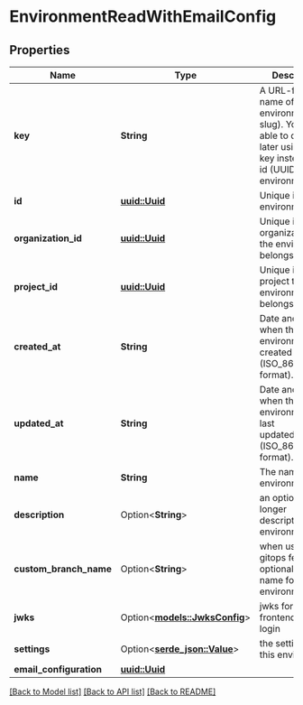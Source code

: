 # EnvironmentReadWithEmailConfig

## Properties

Name | Type | Description | Notes
------------ | ------------- | ------------- | -------------
**key** | **String** | A URL-friendly name of the environment (i.e: slug). You will be able to query later using this key instead of the id (UUID) of the environment. | 
**id** | [**uuid::Uuid**](uuid::Uuid.md) | Unique id of the environment | 
**organization_id** | [**uuid::Uuid**](uuid::Uuid.md) | Unique id of the organization that the environment belongs to. | 
**project_id** | [**uuid::Uuid**](uuid::Uuid.md) | Unique id of the project that the environment belongs to. | 
**created_at** | **String** | Date and time when the environment was created (ISO_8601 format). | 
**updated_at** | **String** | Date and time when the environment was last updated/modified (ISO_8601 format). | 
**name** | **String** | The name of the environment | 
**description** | Option<**String**> | an optional longer description of the environment | [optional]
**custom_branch_name** | Option<**String**> | when using gitops feature, an optional branch name for the environment | [optional]
**jwks** | Option<[**models::JwksConfig**](JwksConfig.md)> | jwks for element frontend only login | [optional]
**settings** | Option<[**serde_json::Value**](.md)> | the settings for this environment | [optional]
**email_configuration** | [**uuid::Uuid**](uuid::Uuid.md) |  | 

[[Back to Model list]](../README.md#documentation-for-models) [[Back to API list]](../README.md#documentation-for-api-endpoints) [[Back to README]](../README.md)


